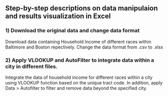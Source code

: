 ## Step-by-step descriptions on data manipulaion and results visualization in Excel
### 1) Download the original data and change data format
Download data containing Household Income of different races within Baltimore and Boston repectively. Change the data format from .csv to .xlsx 

### 2) Apply VLOOKUP and AutoFilter to integrate data within a city in different files.
Integrate the data of household income for different races within a city using VLOOKUP function based on the unique tract code. In addition, apply Data > Autofilter to filter and remove data beyond the specified city.  
